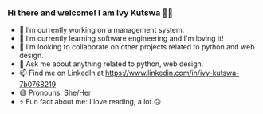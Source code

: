 ### Hi there and welcome! I am Ivy Kutswa 👋🏽

- 🔭 I’m currently working on a management system.
- 🌱 I’m currently learning software engineering and I'm loving it!
- 👯 I’m looking to collaborate on other projects related to python and web design.
- 💬 Ask me about anything related to python, web design.
- 📫 Find me on LinkedIn at https://www.linkedin.com/in/ivy-kutswa-7b0768219
- 😄 Pronouns: She/Her
- ⚡ Fun fact about me: I love reading, a lot.🙃
